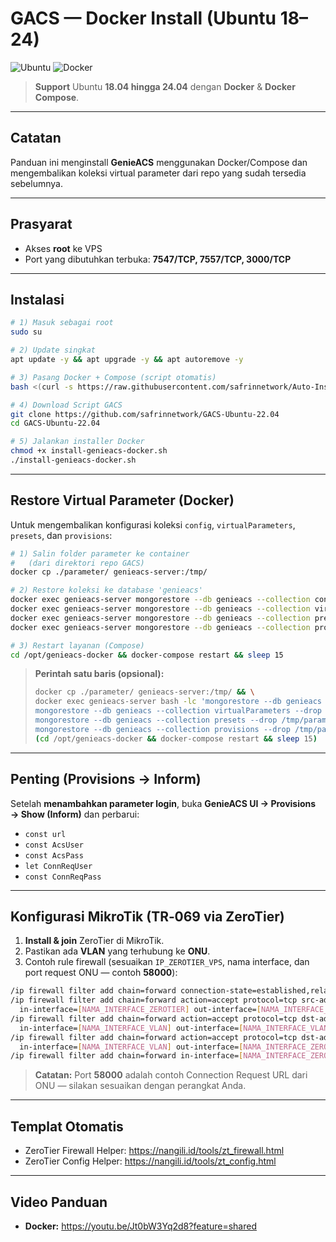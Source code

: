 # GACS — Docker Install (Ubuntu 18–24)

![Ubuntu](https://img.shields.io/badge/Ubuntu-18.04%20%E2%80%93%2024.04-E95420?logo=ubuntu&logoColor=white) ![Docker](https://img.shields.io/badge/Docker-Engine%20%2B%20Compose-2496ED?logo=docker&logoColor=white)

> **Support** Ubuntu **18.04 hingga 24.04** dengan **Docker** & **Docker Compose**.

---

## Catatan
Panduan ini menginstall **GenieACS** menggunakan Docker/Compose dan mengembalikan koleksi virtual parameter dari repo yang sudah tersedia sebelumnya.

---

## Prasyarat
- Akses **root** ke VPS
- Port yang dibutuhkan terbuka: **7547/TCP, 7557/TCP, 3000/TCP**

---

## Instalasi
```bash
# 1) Masuk sebagai root
sudo su
```
```bash
# 2) Update singkat
apt update -y && apt upgrade -y && apt autoremove -y
```
```bash
# 3) Pasang Docker + Compose (script otomatis)
bash <(curl -s https://raw.githubusercontent.com/safrinnetwork/Auto-Install-Docker/main/install.sh)
```
```bash
# 4) Download Script GACS
git clone https://github.com/safrinnetwork/GACS-Ubuntu-22.04
cd GACS-Ubuntu-22.04
```
```bash
# 5) Jalankan installer Docker
chmod +x install-genieacs-docker.sh
./install-genieacs-docker.sh
```

---

## Restore Virtual Parameter (Docker)
Untuk mengembalikan konfigurasi koleksi `config`, `virtualParameters`, `presets`, dan `provisions`:

```bash
# 1) Salin folder parameter ke container
#   (dari direktori repo GACS)
docker cp ./parameter/ genieacs-server:/tmp/
```
```bash
# 2) Restore koleksi ke database 'genieacs'
docker exec genieacs-server mongorestore --db genieacs --collection config              --drop /tmp/parameter/config.bson
docker exec genieacs-server mongorestore --db genieacs --collection virtualParameters   --drop /tmp/parameter/virtualParameters.bson
docker exec genieacs-server mongorestore --db genieacs --collection presets             --drop /tmp/parameter/presets.bson
docker exec genieacs-server mongorestore --db genieacs --collection provisions          --drop /tmp/parameter/provisions.bson
```
```bash
# 3) Restart layanan (Compose)
cd /opt/genieacs-docker && docker-compose restart && sleep 15
```

> **Perintah satu baris (opsional):**
> ```bash
> docker cp ./parameter/ genieacs-server:/tmp/ && \
> docker exec genieacs-server bash -lc 'mongorestore --db genieacs --collection config --drop /tmp/parameter/config.bson && \
> mongorestore --db genieacs --collection virtualParameters --drop /tmp/parameter/virtualParameters.bson && \
> mongorestore --db genieacs --collection presets --drop /tmp/parameter/presets.bson && \
> mongorestore --db genieacs --collection provisions --drop /tmp/parameter/provisions.bson' && \
> (cd /opt/genieacs-docker && docker-compose restart && sleep 15)
> ```

---

## Penting (Provisions → Inform)
Setelah **menambahkan parameter login**, buka **GenieACS UI → Provisions → Show (Inform)** dan perbarui:
- `const url`
- `const AcsUser`
- `const AcsPass`
- `let ConnReqUser`
- `const ConnReqPass`

---

## Konfigurasi MikroTik (TR‑069 via ZeroTier)
1. **Install & join** ZeroTier di MikroTik.
2. Pastikan ada **VLAN** yang terhubung ke **ONU**.
3. Contoh rule firewall (sesuaikan `IP_ZEROTIER_VPS`, nama interface, dan port request ONU — contoh **58000**):

```bash
/ip firewall filter add chain=forward connection-state=established,related action=accept
/ip firewall filter add chain=forward action=accept protocol=tcp src-address=[IP_ZEROTIER_VPS] \
  in-interface=[NAMA_INTERFACE_ZEROTIER] out-interface=[NAMA_INTERFACE_VLAN] dst-port=58000,7547 comment="ACS -> ONU"
/ip firewall filter add chain=forward action=accept protocol=tcp dst-address=[IP_ZEROTIER_VPS] \
  in-interface=[NAMA_INTERFACE_VLAN] out-interface=[NAMA_INTERFACE_VLAN] src-port=58000,7547 comment="ONU -> ACS replies"
/ip firewall filter add chain=forward action=accept protocol=tcp dst-address=[IP_ZEROTIER_VPS] \
  in-interface=[NAMA_INTERFACE_VLAN] out-interface=[NAMA_INTERFACE_ZEROTIER] dst-port=7547 comment="ONU -> ACS CWMP"
/ip firewall filter add chain=forward in-interface=[NAMA_INTERFACE_ZEROTIER] out-interface=[NAMA_INTERFACE_VLAN] action=accept
```
> **Catatan:** Port **58000** adalah contoh Connection Request URL dari ONU — silakan sesuaikan dengan perangkat Anda.

---

## Templat Otomatis
- ZeroTier Firewall Helper: https://nangili.id/tools/zt_firewall.html
- ZeroTier Config Helper: https://nangili.id/tools/zt_config.html

---

## Video Panduan
- **Docker:** https://youtu.be/Jt0bW3Yq2d8?feature=shared

